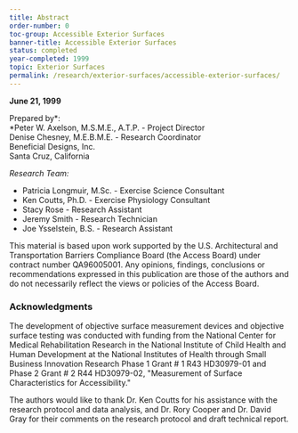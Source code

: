```yaml
---
title: Abstract
order-number: 0
toc-group: Accessible Exterior Surfaces
banner-title: Accessible Exterior Surfaces
status: completed
year-completed: 1999
topic: Exterior Surfaces
permalink: /research/exterior-surfaces/accessible-exterior-surfaces/
---
```


**June 21, 1999**

Prepared by*:\
*Peter W. Axelson, M.S.M.E., A.T.P. - Project Director\
Denise Chesney, M.E.B.M.E. - Research Coordinator\
Beneficial Designs, Inc.\
Santa Cruz, California

*Research Team:*
- Patricia Longmuir, M.Sc. - Exercise Science Consultant
- Ken Coutts, Ph.D. - Exercise Physiology Consultant
- Stacy Rose - Research Assistant
- Jeremy Smith - Research Technician
- Joe Ysselstein, B.S. - Research Assistant

This material is based upon work supported by the U.S. Architectural and Transportation Barriers Compliance Board (the Access Board) under contract number QA96005001. Any opinions, findings, conclusions or recommendations expressed in this publication are those of the authors and do not necessarily reflect the views or policies of the Access Board.

### Acknowledgments

The development of objective surface measurement devices and objective surface testing was conducted with funding from the National Center for Medical Rehabilitation Research in the National Institute of Child Health and Human Development at the National Institutes of Health through Small Business Innovation Research Phase 1 Grant # 1 R43 HD30979-01 and Phase 2 Grant # 2 R44 HD30979-02, "Measurement of Surface Characteristics for Accessibility."

The authors would like to thank Dr. Ken Coutts for his assistance with the research protocol and data analysis, and Dr. Rory Cooper and Dr. David Gray for their comments on the research protocol and draft technical report.